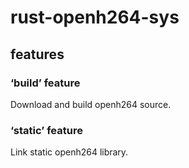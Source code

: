 # rust-openh264-sys

## features

### ‘build’ feature
Download and build openh264 source.

### ‘static’ feature
Link static openh264 library.
